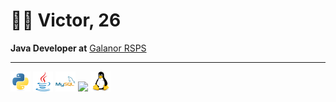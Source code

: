 # 🧙‍♂️ Victor, 26

**Java Developer at** [Galanor RSPS](https://www.galanor.org/)

---

<img height="32em" src="https://raw.githubusercontent.com/devicons/devicon/master/icons/python/python-original.svg"/>   <img height="32em" src="https://raw.githubusercontent.com/devicons/devicon/master/icons/java/java-original.svg"/>   <img height="32em" src="https://raw.githubusercontent.com/devicons/devicon/master/icons/mysql/mysql-original-wordmark.svg"/>   <img height="32em" src="https://camo.githubusercontent.com/fbfcb9e3dc648adc93bef37c718db16c52f617ad055a26de6dc3c21865c3321d/68747470733a2f2f7777772e766563746f726c6f676f2e7a6f6e652f6c6f676f732f6769742d73636d2f6769742d73636d2d69636f6e2e737667"/>   <img height="32em" src="https://raw.githubusercontent.com/devicons/devicon/master/icons/linux/linux-original.svg"/>

